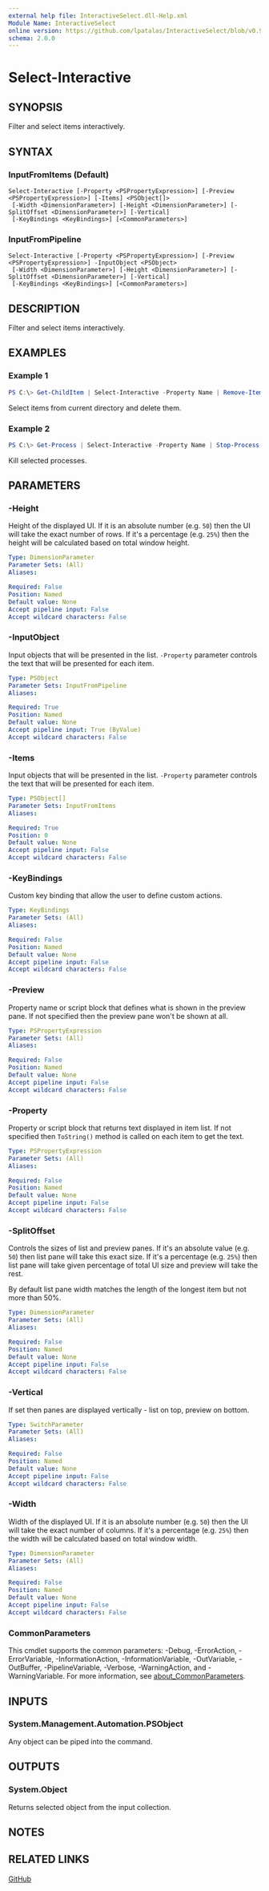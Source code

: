 ```yaml
---
external help file: InteractiveSelect.dll-Help.xml
Module Name: InteractiveSelect
online version: https://github.com/lpatalas/InteractiveSelect/blob/v0.9.3/help/Select-Interactive.md
schema: 2.0.0
---
```


# Select-Interactive

## SYNOPSIS

Filter and select items interactively.

## SYNTAX

### InputFromItems (Default)
```
Select-Interactive [-Property <PSPropertyExpression>] [-Preview <PSPropertyExpression>] [-Items] <PSObject[]>
 [-Width <DimensionParameter>] [-Height <DimensionParameter>] [-SplitOffset <DimensionParameter>] [-Vertical]
 [-KeyBindings <KeyBindings>] [<CommonParameters>]
```

### InputFromPipeline
```
Select-Interactive [-Property <PSPropertyExpression>] [-Preview <PSPropertyExpression>] -InputObject <PSObject>
 [-Width <DimensionParameter>] [-Height <DimensionParameter>] [-SplitOffset <DimensionParameter>] [-Vertical]
 [-KeyBindings <KeyBindings>] [<CommonParameters>]
```

## DESCRIPTION

Filter and select items interactively.

## EXAMPLES

### Example 1
```powershell
PS C:\> Get-ChildItem | Select-Interactive -Property Name | Remove-Item
```

Select items from current directory and delete them.

### Example 2
```powershell
PS C:\> Get-Process | Select-Interactive -Property Name | Stop-Process
```

Kill selected processes.

## PARAMETERS

### -Height

Height of the displayed UI. If it is an absolute number (e.g. `50`) then the UI will
take the exact number of rows. If it's a percentage (e.g. `25%`) then the height will
be calculated based on total window height.

```yaml
Type: DimensionParameter
Parameter Sets: (All)
Aliases:

Required: False
Position: Named
Default value: None
Accept pipeline input: False
Accept wildcard characters: False
```

### -InputObject

Input objects that will be presented in the list. `-Property` parameter controls the text
that will be presented for each item.

```yaml
Type: PSObject
Parameter Sets: InputFromPipeline
Aliases:

Required: True
Position: Named
Default value: None
Accept pipeline input: True (ByValue)
Accept wildcard characters: False
```

### -Items

Input objects that will be presented in the list. `-Property` parameter controls the text
that will be presented for each item.

```yaml
Type: PSObject[]
Parameter Sets: InputFromItems
Aliases:

Required: True
Position: 0
Default value: None
Accept pipeline input: False
Accept wildcard characters: False
```

### -KeyBindings

Custom key binding that allow the user to define custom actions.

```yaml
Type: KeyBindings
Parameter Sets: (All)
Aliases:

Required: False
Position: Named
Default value: None
Accept pipeline input: False
Accept wildcard characters: False
```

### -Preview

Property name or script block that defines what is shown in the preview pane.
If not specified then the preview pane won't be shown at all.

```yaml
Type: PSPropertyExpression
Parameter Sets: (All)
Aliases:

Required: False
Position: Named
Default value: None
Accept pipeline input: False
Accept wildcard characters: False
```

### -Property

Property or script block that returns text displayed in item list.
If not specified then `ToString()` method is called on each item to get the text.

```yaml
Type: PSPropertyExpression
Parameter Sets: (All)
Aliases:

Required: False
Position: Named
Default value: None
Accept pipeline input: False
Accept wildcard characters: False
```

### -SplitOffset

Controls the sizes of list and preview panes. If it's an absolute value (e.g. `50`) then
list pane will take this exact size. If it's a percentage (e.g. `25%`) then list pane will
take given percentage of total UI size and preview will take the rest.

By default list pane width matches the length of the longest item but not more than 50%.

```yaml
Type: DimensionParameter
Parameter Sets: (All)
Aliases:

Required: False
Position: Named
Default value: None
Accept pipeline input: False
Accept wildcard characters: False
```

### -Vertical

If set then panes are displayed vertically - list on top, preview on bottom.

```yaml
Type: SwitchParameter
Parameter Sets: (All)
Aliases:

Required: False
Position: Named
Default value: None
Accept pipeline input: False
Accept wildcard characters: False
```

### -Width

Width of the displayed UI. If it is an absolute number (e.g. `50`) then the UI will
take the exact number of columns. If it's a percentage (e.g. `25%`) then the width will
be calculated based on total window width.

```yaml
Type: DimensionParameter
Parameter Sets: (All)
Aliases:

Required: False
Position: Named
Default value: None
Accept pipeline input: False
Accept wildcard characters: False
```

### CommonParameters
This cmdlet supports the common parameters: -Debug, -ErrorAction, -ErrorVariable, -InformationAction, -InformationVariable, -OutVariable, -OutBuffer, -PipelineVariable, -Verbose, -WarningAction, and -WarningVariable. For more information, see [about_CommonParameters](http://go.microsoft.com/fwlink/?LinkID=113216).

## INPUTS

### System.Management.Automation.PSObject

Any object can be piped into the command.

## OUTPUTS

### System.Object

Returns selected object from the input collection.

## NOTES

## RELATED LINKS

[GitHub](https://github.com/lpatalas/InteractiveSelect)
